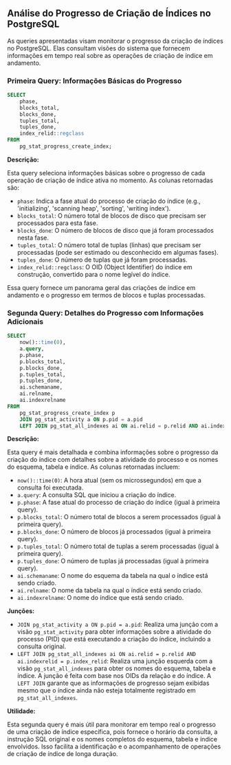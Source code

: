 ## Análise do Progresso de Criação de Índices no PostgreSQL

As queries apresentadas visam monitorar o progresso da criação de índices no PostgreSQL. Elas consultam visões do sistema que fornecem informações em tempo real sobre as operações de criação de índice em andamento.

### Primeira Query: Informações Básicas do Progresso

```sql
SELECT
    phase,
    blocks_total,
    blocks_done,
    tuples_total,
    tuples_done,
    index_relid::regclass
FROM
    pg_stat_progress_create_index;
```

**Descrição:**

Esta query seleciona informações básicas sobre o progresso de cada operação de criação de índice ativa no momento. As colunas retornadas são:

* `phase`: Indica a fase atual do processo de criação do índice (e.g., 'initializing', 'scanning heap', 'sorting', 'writing index').
* `blocks_total`: O número total de blocos de disco que precisam ser processados para esta fase.
* `blocks_done`: O número de blocos de disco que já foram processados nesta fase.
* `tuples_total`: O número total de tuplas (linhas) que precisam ser processadas (pode ser estimado ou desconhecido em algumas fases).
* `tuples_done`: O número de tuplas que já foram processadas.
* `index_relid::regclass`: O OID (Object Identifier) do índice em construção, convertido para o nome legível do índice.

Essa query fornece um panorama geral das criações de índice em andamento e o progresso em termos de blocos e tuplas processadas.

### Segunda Query: Detalhes do Progresso com Informações Adicionais

```sql
SELECT
    now()::time(0),
    a.query,
    p.phase,
    p.blocks_total,
    p.blocks_done,
    p.tuples_total,
    p.tuples_done,
    ai.schemaname,
    ai.relname,
    ai.indexrelname
FROM
    pg_stat_progress_create_index p
    JOIN pg_stat_activity a ON p.pid = a.pid
    LEFT JOIN pg_stat_all_indexes ai ON ai.relid = p.relid AND ai.indexrelid = p.index_relid;
```

**Descrição:**

Esta query é mais detalhada e combina informações sobre o progresso da criação do índice com detalhes sobre a atividade do processo e os nomes do esquema, tabela e índice. As colunas retornadas incluem:

* `now()::time(0)`: A hora atual (sem os microssegundos) em que a consulta foi executada.
* `a.query`: A consulta SQL que iniciou a criação do índice.
* `p.phase`: A fase atual do processo de criação do índice (igual à primeira query).
* `p.blocks_total`: O número total de blocos a serem processados (igual à primeira query).
* `p.blocks_done`: O número de blocos já processados (igual à primeira query).
* `p.tuples_total`: O número total de tuplas a serem processadas (igual à primeira query).
* `p.tuples_done`: O número de tuplas já processadas (igual à primeira query).
* `ai.schemaname`: O nome do esquema da tabela na qual o índice está sendo criado.
* `ai.relname`: O nome da tabela na qual o índice está sendo criado.
* `ai.indexrelname`: O nome do índice que está sendo criado.

**Junções:**

* `JOIN pg_stat_activity a ON p.pid = a.pid`: Realiza uma junção com a visão `pg_stat_activity` para obter informações sobre a atividade do processo (PID) que está executando a criação do índice, incluindo a consulta original.
* `LEFT JOIN pg_stat_all_indexes ai ON ai.relid = p.relid AND ai.indexrelid = p.index_relid`: Realiza uma junção esquerda com a visão `pg_stat_all_indexes` para obter os nomes do esquema, tabela e índice. A junção é feita com base nos OIDs da relação e do índice. A `LEFT JOIN` garante que as informações de progresso sejam exibidas mesmo que o índice ainda não esteja totalmente registrado em `pg_stat_all_indexes`.

**Utilidade:**

Esta segunda query é mais útil para monitorar em tempo real o progresso de uma criação de índice específica, pois fornece o horário da consulta, a instrução SQL original e os nomes completos do esquema, tabela e índice envolvidos. Isso facilita a identificação e o acompanhamento de operações de criação de índice de longa duração.

